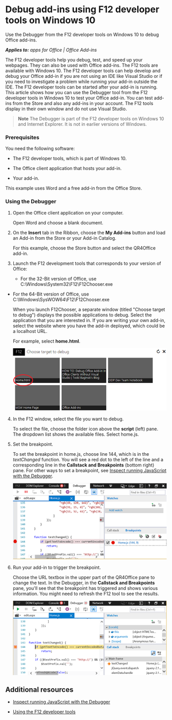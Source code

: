 
# Debug add-ins using F12 developer tools on Windows 10
Use the Debugger from the F12 developer tools on Windows 10 to debug Office add-ins.

 _**Applies to:** apps for Office | Office Add-ins_

The F12 developer tools help you debug, test, and speed up your webpages. They can also be used with Office add-ins. The F12 tools are available with Windows 10. 
The F12 developer tools can help develop and debug your Office add-in if you are not using an IDE like Visual Studio or if you need to investigate a problem while running your add-in outside the IDE. The F12 developer tools can be started after your add-in is running.
This article shows how you can use the Debugger tool from the F12 developer tools in Windows 10 to test your Office add-in. You can test add-ins from the Store and also any add-ins in your account. The F12 tools display in their own window and do not use Visual Studio.

 >**Note**  The Debugger is part of the F12 developer tools on Windows 10 and Internet Explorer. It is not in earlier versions of Windows. 


### Prerequisites

You need the following software:


- The F12 developer tools, which is part of Windows 10. 
    
- The Office client application that hosts your add-in. 
    
- Your add-in. 
    
This example uses Word and a free add-in from the Office Store.


### Using the Debugger


1. Open the Office client application on your computer. 
    
    Open Word and choose a blank document. 
    
2. On the  **Insert** tab in the Ribbon, choose the **My Add-ins** button and load an Add-in from the Store or your Add-in Catalog.
    
    For this example, choose the Store button and select the QR4Office add-in.
    
3. Launch the F12 development tools that corresponds to your version of Office:
    
      - For the 32-Bit version of Office, use C:\Windows\System32\F12\F12Chooser.exe
    
  - For the 64-Bit version of Office, use C:\Windows\SysWOW64\F12\F12Chooser.exe
    

    When you launch F12Chooser, a separate window (titled "Choose target to debug") displays the possible applications to debug. Select the application that you are interested in. If you are writing your own add-in, select the website where you have the add-in deployed, which could be a localhost URL. 
    
    For example, select  **home.html**. 
    
    ![F12Chooser screen, pointing to bubbles add-in](../images/4f8823a3-595a-4657-83ac-8b235a7ba087.png)

4. In the F12 window, select the file you want to debug.
    
    To select the file, choose the folder icon above the  **script** (left) pane. The dropdown list shows the available files. Select home.js.
    
5. Set the breakpoint.
    
    To set the breakpoint in home.js, choose line 144, which is in the  _textChanged_ function. You will see a red dot to the left of the line and a corresponding line in the **Callstack and Breakpoints** (bottom right) pane. For other ways to set a breakpoint, see [Inspect running JavaScript with the Debugger](https://msdn.microsoft.com/library/dn255007%28v=vs.85%29.aspx). 
    
    ![Debugger with breakpoint in home.js file](../images/e3cbc7ca-8b21-4ebb-b7a1-93e2364f1d16.png)

6. Run your add-in to trigger the breakpoint.
    
    Choose the URL textbox in the upper part of the QR4Office pane to change the text. In the Debugger, in the  **Callstack and Breakpoints** pane, you'll see that the breakpoint has triggered and shows various information. You might need to refresh the F12 tool to see the results.
    
    ![Debugger with results from the triggered breakpoint](../images/e0bcd036-91ce-4509-ae98-6c10b593d61b.png)


## Additional resources
<a name="bk_addresources"> </a>


- [Inspect running JavaScript with the Debugger](https://msdn.microsoft.com/library/dn255007%28v=vs.85%29.aspx)
    
- [Using the F12 developer tools](https://msdn.microsoft.com/en-us/library/bg182326%28v=vs.85%29.aspx)
    
